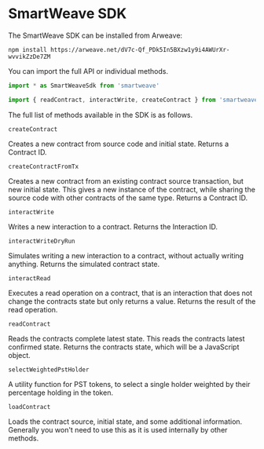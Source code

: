 # SmartWeave SDK

The SmartWeave SDK can be installed from Arweave:

`npm install https://arweave.net/dV7c-Qf_PDk5In5BXzw1y9i4AWUrXr-wvvikZzDe7ZM`

You can import the full API or individual methods.

```typescript
import * as SmartWeaveSdk from 'smartweave'
```

```typescript
import { readContract, interactWrite, createContract } from 'smartweave'
```

The full list of methods available in the SDK is as follows.

`createContract`

Creates a new contract from source code and initial state. Returns a Contract ID.

`createContractFromTx`

Creates a new contract from an existing contract source transaction, but new initial state. This gives a new instance of the contract, while sharing the source code with other contracts of the same type. Returns a Contract ID.

`interactWrite`

Writes a new interaction to a contract. Returns the Interaction ID.

`interactWriteDryRun`

Simulates writing a new interaction to a contract, without actually writing anything. Returns the simulated contract state.

`interactRead`

Executes a read operation on a contract, that is an interaction that does not change the contracts state but only returns a value. Returns the result of the read operation.

`readContract`

Reads the contracts complete latest state. This reads the contracts latest confirmed state. Returns the contracts state, which will be a JavaScript object.

`selectWeightedPstHolder`

A utility function for PST tokens, to select a single holder weighted by their percentage holding in the token.

`loadContract`

Loads the contract source, initial state, and some additional information. Generally you won't need to use this as it is used internally by other methods.
